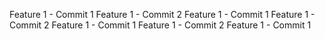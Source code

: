 Feature 1 - Commit 1
Feature 1 - Commit 2
Feature 1 - Commit 1
Feature 1 - Commit 2
Feature 1 - Commit 1
Feature 1 - Commit 2
Feature 1 - Commit 1
